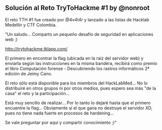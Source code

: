 ## Solución al Reto TryToHackme #1 by @nonroot

El reto TTH #1 fue creado por @4v4t4r y lanzado a las listas de Hacklab Medellín y CTF Colombia.

"Un saludo... Comparto un pequeño desafío de seguridad en aplicaciones web ;)

http://trytohackme.tklapp.com/

El primero en encontrar la flag (ubicada en la raíz del servidor web) y enviarla según las instrucciones en la misma bandera, recibirá como premio el libro Computación forense - Descubriendo los rastros informáticos 2ª edición de Jeimy Cano.

El reto sólo está disponible para los miembros del HackLabMed... No lo distribuiré en otros grupos ni por otros medios, pues espero sea más "de la casa" el reto y la participación...

Está muy sencillo de realizar... Por lo tanto lo dejaré hasta que el primero encuentre la flag... Obviamente si el que gana no destruye el servidor XD, pues no tiene nada fuerte en procesos de hardening...

Se vale preguntar por aquí y compartir conocimiento ;)"

